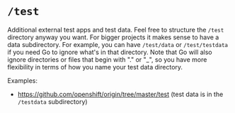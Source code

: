 # `/test`
  
  Additional external test apps and test data. Feel free to structure the `/test` directory anyway you want. For
  bigger projects it makes sense to have a data subdirectory. For example, you can have `/test/data` or
  `/test/testdata` if you need Go to ignore what's in that directory. Note that Go will also ignore directories or
  files that begin with "." or "_", so you have more flexibility in terms of how you name your test data directory.

Examples:
  
  * https://github.com/openshift/origin/tree/master/test (test data is in the `/testdata` subdirectory)
